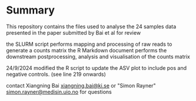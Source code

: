 # Summary

This repository contains the files used to analyse the 24 samples data presented in the paper submitted by Bai et al for review

the SLURM script performs mapping and processing of raw reads to generate a counts matrix
the R Markdown document performs the downstream postprocessing, analysis and visualisation of the counts matrix

24/9/2024
modified the R script to update the ASV plot to include pos and negative controls. (see line 219 onwards)

contact Xiangning Bai <xiangning.bai@ki.se> or "Simon Rayner" <simon.rayner@medisin.uio.no> for questions 
